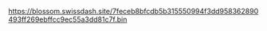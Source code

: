https://blossom.swissdash.site/7feceb8bfcdb5b315550994f3dd958362890493ff269ebffcc9ec55a3dd81c7f.bin

